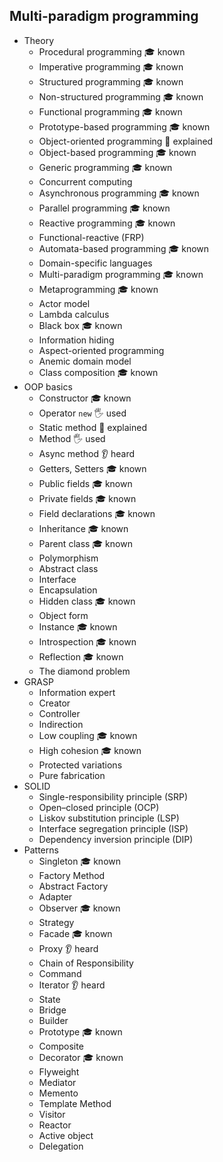 ## Multi-paradigm programming

- Theory
  - Procedural programming 🎓 known
  - Imperative programming 🎓 known
  - Structured programming 🎓 known
  - Non-structured programming 🎓 known
  - Functional programming 🎓 known
  - Prototype-based programming 🎓 known
  - Object-oriented programming 🙋 explained
  - Object-based programming 🎓 known
  - Generic programming 🎓 known
  - Concurrent computing
  - Asynchronous programming 🎓 known
  - Parallel programming 🎓 known
  - Reactive programming 🎓 known
  - Functional-reactive (FRP)
  - Automata-based programming 🎓 known
  - Domain-specific languages
  - Multi-paradigm programming 🎓 known
  - Metaprogramming 🎓 known
  - Actor model
  - Lambda calculus
  - Black box 🎓 known
  - Information hiding
  - Aspect-oriented programming
  - Anemic domain model
  - Class composition 🎓 known
- OOP basics
  - Constructor 🎓 known
  - Operator `new` 🖐️ used
  - Static method 🙋 explained
  - Method 🖐️ used
  - Async method 👂 heard
  - Getters, Setters 🎓 known
  - Public fields 🎓 known
  - Private fields 🎓 known
  - Field declarations 🎓 known
  - Inheritance 🎓 known
  - Parent class 🎓 known
  - Polymorphism
  - Abstract class
  - Interface
  - Encapsulation
  - Hidden class 🎓 known
  - Object form
  - Instance 🎓 known
  - Introspection 🎓 known
  - Reflection 🎓 known
  - The diamond problem
- GRASP
  - Information expert
  - Creator
  - Controller
  - Indirection
  - Low coupling 🎓 known
  - High cohesion 🎓 known
  - Protected variations
  - Pure fabrication
- SOLID
  - Single-responsibility principle (SRP)
  - Open–closed principle (OCP)
  - Liskov substitution principle (LSP)
  - Interface segregation principle (ISP)
  - Dependency inversion principle (DIP)
- Patterns
  - Singleton 🎓 known
  - Factory Method
  - Abstract Factory
  - Adapter
  - Observer 🎓 known
  - Strategy
  - Facade 🎓 known
  - Proxy 👂 heard
  - Chain of Responsibility
  - Command
  - Iterator 👂 heard
  - State
  - Bridge
  - Builder
  - Prototype 🎓 known
  - Composite
  - Decorator 🎓 known
  - Flyweight
  - Mediator
  - Memento
  - Template Method
  - Visitor
  - Reactor
  - Active object
  - Delegation
